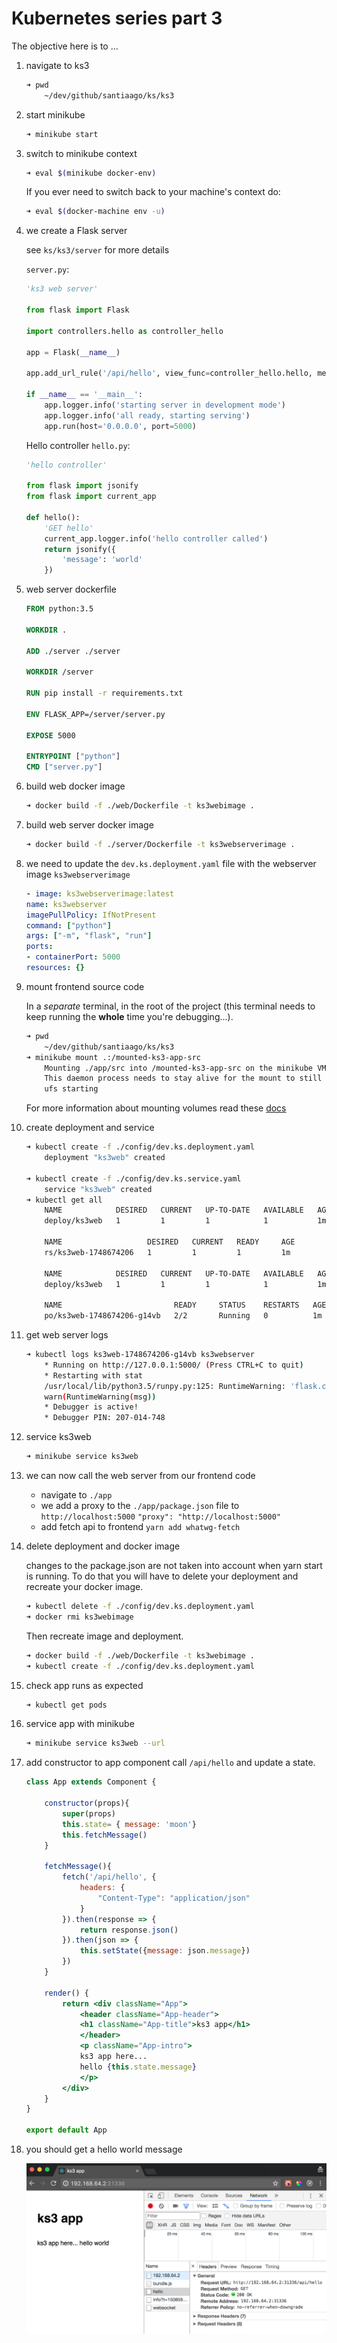 # Kubernetes series part 3

The objective here is to ...

1. navigate to ks3

    ```bash
    ➜ pwd
        ~/dev/github/santiaago/ks/ks3
    ```

1. start minikube

    ```bash
    ➜ minikube start
    ```

1. switch to minikube context

    ```bash
    ➜ eval $(minikube docker-env)
    ```

    If you ever need to switch back to your machine's context do:

    ```bash
    ➜ eval $(docker-machine env -u)
    ```

1. we create a Flask server

    see `ks/ks3/server` for more details

    `server.py`:

    ```py
    'ks3 web server'

    from flask import Flask

    import controllers.hello as controller_hello

    app = Flask(__name__)

    app.add_url_rule('/api/hello', view_func=controller_hello.hello, methods=['GET'])

    if __name__ == '__main__':
        app.logger.info('starting server in development mode')
        app.logger.info('all ready, starting serving')
        app.run(host='0.0.0.0', port=5000)
    ```

    Hello controller `hello.py`:

    ```py
    'hello controller'

    from flask import jsonify
    from flask import current_app

    def hello():
        'GET hello'
        current_app.logger.info('hello controller called')
        return jsonify({
            'message': 'world'
        })
    ```

1. web server dockerfile

    ```dockerfile
    FROM python:3.5

    WORKDIR .

    ADD ./server ./server

    WORKDIR /server

    RUN pip install -r requirements.txt

    ENV FLASK_APP=/server/server.py

    EXPOSE 5000

    ENTRYPOINT ["python"]
    CMD ["server.py"]
    ```

1. build web docker image

    ```bash
    ➜ docker build -f ./web/Dockerfile -t ks3webimage .
    ```

1. build web server docker image

    ```bash
    ➜ docker build -f ./server/Dockerfile -t ks3webserverimage .
    ```

1. we need to update the `dev.ks.deployment.yaml` file with the webserver image `ks3webserverimage`

    ```yaml
    - image: ks3webserverimage:latest
    name: ks3webserver
    imagePullPolicy: IfNotPresent
    command: ["python"]
    args: ["-m", "flask", "run"]
    ports:
    - containerPort: 5000
    resources: {}
    ```

1. mount frontend source code

    In a _separate_ terminal, in the root of the project (this terminal needs to keep running the **whole** time you're debugging...).

    ```bash
    ➜ pwd
        ~/dev/github/santiaago/ks/ks3
    ➜ minikube mount .:/mounted-ks3-app-src
        Mounting ./app/src into /mounted-ks3-app-src on the minikube VM
        This daemon process needs to stay alive for the mount to still be accessible...
        ufs starting
    ```

    For more information about mounting volumes read these [docs](https://github.com/kubernetes/minikube/blob/master/docs/host_folder_mount.md)

1. create deployment and service

    ```bash
    ➜ kubectl create -f ./config/dev.ks.deployment.yaml
        deployment "ks3web" created

    ➜ kubectl create -f ./config/dev.ks.service.yaml
        service "ks3web" created
    ➜ kubectl get all
        NAME            DESIRED   CURRENT   UP-TO-DATE   AVAILABLE   AGE
        deploy/ks3web   1         1         1            1           1m

        NAME                   DESIRED   CURRENT   READY     AGE
        rs/ks3web-1748674206   1         1         1         1m

        NAME            DESIRED   CURRENT   UP-TO-DATE   AVAILABLE   AGE
        deploy/ks3web   1         1         1            1           1m

        NAME                         READY     STATUS    RESTARTS   AGE
        po/ks3web-1748674206-g14vb   2/2       Running   0          1m
    ```

1. get web server logs

    ```bash
    ➜ kubectl logs ks3web-1748674206-g14vb ks3webserver
        * Running on http://127.0.0.1:5000/ (Press CTRL+C to quit)
        * Restarting with stat
        /usr/local/lib/python3.5/runpy.py:125: RuntimeWarning: 'flask.cli' found in sys.modules after import of package 'flask', but prior to execution of 'flask.cli'; this may result in unpredictable behaviour
        warn(RuntimeWarning(msg))
        * Debugger is active!
        * Debugger PIN: 207-014-748
    ```
1. service ks3web

    ```bash
    ➜ minikube service ks3web
    ```

1. we can now call the web server from our frontend code

    * navigate to `./app`
    * we add a proxy to the `./app/package.json` file to `http://localhost:5000`
        `"proxy": "http://localhost:5000"`
    * add fetch api to frontend
        `yarn add whatwg-fetch`

1. delete deployment and docker image

    changes to the package.json are not taken into account when yarn start is running.
    To do that you will have to delete your deployment and recreate your docker image.

    ```bash
    ➜ kubectl delete -f ./config/dev.ks.deployment.yaml
    ➜ docker rmi ks3webimage
    ```

    Then recreate image and deployment.

    ```bash
    ➜ docker build -f ./web/Dockerfile -t ks3webimage .
    ➜ kubectl create -f ./config/dev.ks.deployment.yaml
    ```

1. check app runs as expected

    ```bash
    ➜ kubectl get pods
    ```

1. service app with minikube

    ```bash
    ➜ minikube service ks3web --url
    ```

1. add constructor to app component call `/api/hello` and update a state.

    ```jsx
    class App extends Component {

        constructor(props){
            super(props)
            this.state= { message: 'moon'}
            this.fetchMessage()
        }

        fetchMessage(){
            fetch('/api/hello', {
                headers: {
                    "Content-Type": "application/json"
                }
            }).then(response => {
                return response.json()
            }).then(json => {
                this.setState({message: json.message})
            })
        }

        render() {
            return <div className="App">
                <header className="App-header">
                <h1 className="App-title">ks3 app</h1>
                </header>
                <p className="App-intro">
                ks3 app here...
                hello {this.state.message}
                </p>
            </div>
        }
    }

    export default App
    ```

1. you should get a hello world message

    ![app](./images/app.png)